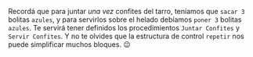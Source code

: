 Recordá que para juntar _una vez_ confites del tarro, teníamos que `sacar 3` bolitas `azules`, y para servirlos sobre el helado debíamos `poner 3` bolitas `azules`. Te servirá tener definidos los procedimientos `Juntar Confites` y `Servir Confites`. Y no te olvides que la estructura de control `repetir` nos puede simplificar muchos bloques. :wink:
